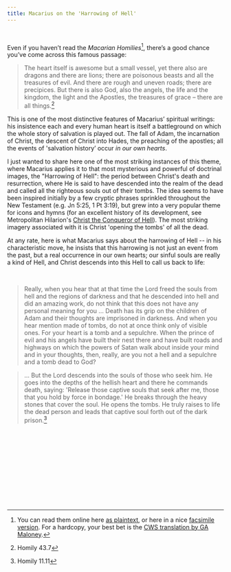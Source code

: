 ```yaml
---
title: Macarius on the 'Harrowing of Hell'
---
```


 

Even if you haven’t read the *Macarian Homilies*[^1], there’s a good chance
you’ve come across this famous passage:

[^1]: You can read them online here [as
plaintext](https://www.ecatholic2000.com/macarius/untitled-55.shtml), or here in
a nice [facsimile
version](https://archive.org/details/fiftyspiritualho00pseuuoft/page/n3). For a
hardcopy, your best bet is the [CWS translation by GA
Maloney](https://www.bookdepository.com/Pseudo-Macarius/9780809133123).

>   The heart itself is awesome but a small vessel, yet there also are dragons
>   and there are lions; there are poisonous beasts and all the treasures of
>   evil. And there are rough and uneven roads; there are precipices. But there
>   is also God, also the angels, the life and the kingdom, the light and the
>   Apostles, the treasures of grace – there are all things.[^2]

[^2]: Homily 43.7

This is one of the most distinctive features of Macarius’ spiritual writings:
his insistence each and every human heart is itself a battleground on which the
whole story of salvation is played out. The fall of Adam, the incarnation of
Christ, the descent of Christ into Hades, the preaching of the apostles; all the
events of 'salvation history’ occur *in our own hearts*.

I just wanted to share here one of the most striking instances of this theme,
where Macarius applies it to that most mysterious and powerful of doctrinal
images, the "Harrowing of Hell": the period between Christ's death and
resurrection, where He is said to have descended into the realm of the dead and
called all the righteous souls out of their tombs. The idea seems to have been
inspired initially by a few cryptic phrases sprinkled throughout the New
Testament (e.g. Jn 5:25, 1 Pt 3:19), but grew into a very popular theme for
icons and hymns (for an excellent history of its development, see Metropolitan
Hilarion's [Christ the Conqueror of
Hell](https://www.amazon.com/Christ-Conqueror-Hell-Orthodox-Perspective/dp/08814106)).
The most striking imagery associated with it is Christ 'opening the tombs' of
all the dead.

At any rate, here is what Macarius says about the harrowing of Hell -- in his
characteristic move, he insists that this harrowing is not just an event from
the past, but a real occurrence in our own hearts; our sinful souls are really a
kind of Hell, and Christ descends into this Hell to call us back to life:

 

>   Really, when you hear that at that time the Lord freed the souls from hell
>   and the regions of darkness and that he descended into hell and did an
>   amazing work, do not think that this does not have any personal meaning for
>   you ... Death has its grip on the children of Adam and their thoughts are
>   imprisoned in darkness. And when you hear mention made of tombs, do not at
>   once think only of visible ones. For your heart is a tomb and a sepulchre.
>   When the prince of evil and his angels have built their nest there and have
>   built roads and highways on which the powers of Satan walk about inside your
>   mind and in your thoughts, then, really, are you not a hell and a sepulchre
>   and a tomb dead to God?

>   ... But the Lord descends into the souls of those who seek him. He goes into
>   the depths of the hellish heart and there he commands death, saying:
>   'Release those captive souls that seek after me, those that you hold by
>   force in bondage.' He breaks through the heavy stones that cover the soul.
>   He opens the tombs. He truly raises to life the dead person and leads that
>   captive soul forth out of the dark prison.[^3]

[^3]: Homily 11.11

 

 

 

 

 

 
